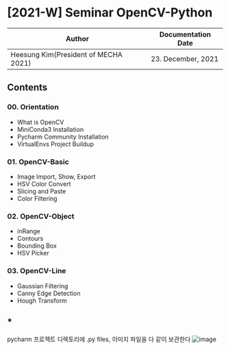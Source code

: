 # [2021-W] Seminar OpenCV-Python
Author|Documentation Date
---|---
Heesung Kim(President of MECHA 2021)|23. December, 2021

## Contents
### 00. Orientation
  - What is OpenCV
  - MiniConda3 Installation
  - Pycharm Community Installation
  - VirtualEnvs Project Buildup
### 01. OpenCV-Basic
  - Image Import, Show, Export
  - HSV Color Convert
  - Slicing and Paste
  - Color Filtering
### 02. OpenCV-Object
  - inRange
  - Contours
  - Bounding Box
  - HSV Picker
### 03. OpenCV-Line
  - Gaussian Filtering
  - Canny Edge Detection
  - Hough Transform

## *
pycharm 프로젝트 디렉토리에 .py files, 이미지 파일을 다 같이 보관한다
![image](https://user-images.githubusercontent.com/44498015/147886682-76592ce6-8039-4b9f-8770-3370be1140e1.png)

